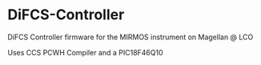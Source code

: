 # DiFCS-Controller
DiFCS Controller firmware for the MIRMOS instrument on Magellan @ LCO

Uses CCS PCWH Compiler and a PIC18F46Q10